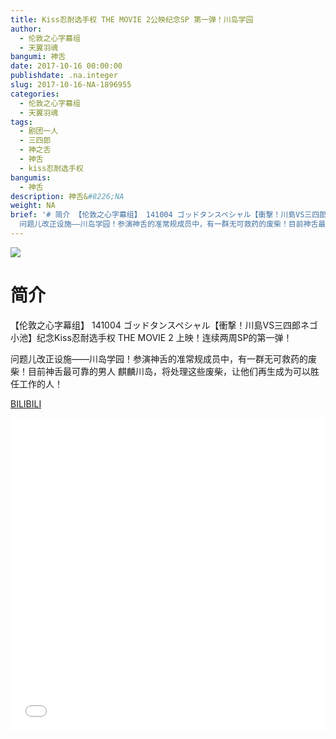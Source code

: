 ```yaml
---
title: Kiss忍耐选手权 THE MOVIE 2公映纪念SP 第一弹！川岛学园
author:
  - 伦敦之心字幕组
  - 天翼羽魂
bangumi: 神舌
date: 2017-10-16 00:00:00
publishdate: .na.integer
slug: 2017-10-16-NA-1896955
categories:
  - 伦敦之心字幕组
  - 天翼羽魂
tags:
  - 剧团一人
  - 三四郎
  - 神之舌
  - 神舌
  - kiss忍耐选手权
bangumis:
  - 神舌
description: 神舌&#8226;NA
weight: NA
brief: '# 简介 【伦敦之心字幕组】 141004 ゴッドタンスペシャル【衝撃！川島VS三四郎ネゴ小池】纪念Kiss忍耐选手权 THE MOVIE 2 上映！连续两周SP的第一弹！
  问题儿改正设施——川岛学园！参演神舌的准常规成员中，有一群无可救药的废柴！目前神舌最可靠的男人 麒麟川岛，将处理这些废柴，让他们再生成为可以胜任工作的人！'
---
```


![](https://i.imgur.com/qkH2oJf.jpg)

# 简介  
【伦敦之心字幕组】 141004 ゴッドタンスペシャル【衝撃！川島VS三四郎ネゴ小池】纪念Kiss忍耐选手权 THE MOVIE 2 上映！连续两周SP的第一弹！


问题儿改正设施——川岛学园！参演神舌的准常规成员中，有一群无可救药的废柴！目前神舌最可靠的男人 麒麟川岛，将处理这些废柴，让他们再生成为可以胜任工作的人！

  [BILIBILI](https://www.bilibili.com/video/av1896955/)


<div class="vcontainer">  <iframe class='video' src="//www.bilibili.com/blackboard/player.html?aid=1896955" width="100%" height="500" frameborder="0" allowfullscreen="allowfullscreen"></iframe></div>
